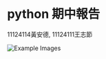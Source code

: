 # python 期中報告   
11124114黃安德,  11124111王志節

![Example Images](https://cdn.rawgit.com/tensorflow/magenta/master/magenta/models/sketch_rnn/assets/sketch_rnn_examples.svg)







